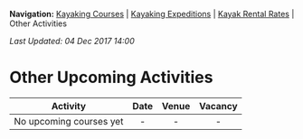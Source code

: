 **Navigation:** [Kayaking Courses](index) &#124; [Kayaking Expeditions](expedition) &#124; [Kayak Rental Rates](rental) &#124; Other Activities

_Last Updated: 04 Dec 2017 14:00_
# Other Upcoming Activities

Activity | Date | Venue | Vacancy
:---:|:---:|:---:|:---:
No upcoming courses yet|-|-|-

